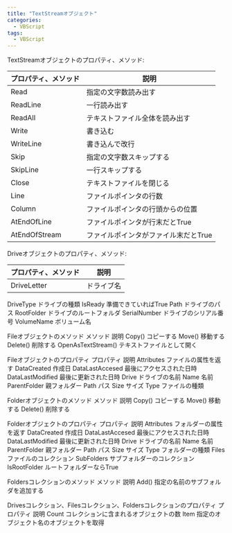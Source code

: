 ```yaml
---
title: "TextStreamオブジェクト"
categories:
  - VBScript
tags:
  - VBScript
---
```


TextStreamオブジェクトのプロパティ、メソッド:

|プロパティ、メソッド|説明|
|---|---|
|Read|指定の文字数読み出す|
|ReadLine|一行読み出す|
|ReadAll|テキストファイル全体を読み出す|
|Write|書き込む|
|WriteLine|書き込んで改行|
|Skip|指定の文字数スキップする|
|SkipLine|一行スキップする|
|Close|テキストファイルを閉じる|
|Line|ファイルポインタの行数|
|Column|ファイルポインタの行頭からの位置|
|AtEndOfLine|ファイルポインタが行末だとTrue|
|AtEndOfStream|ファイルポインタがファイル末だとTrue|
 
Driveオブジェクトのプロパティ、メソッド:

|プロパティ、メソッド|説明|
|---|---|
|DriveLetter|ドライブ名
DriveType	ドライブの種類
IsReady	準備できていればTrue
Path	ドライブのパス
RootFolder	ドライブのルートフォルダ
SerialNumber	ドライブのシリアル番号
VolumeName	ボリューム名
 
Fileオブジェクトのメソッド
メソッド	説明
Copy()	コピーする
Move()	移動する
Delete()	削除する
OpenAsTextStream()	テキストファイルとして開く
 
Fileオブジェクトのプロパティ
プロパティ	説明
Attributes	ファイルの属性を返す
DataCreated	作成日
DataLastAccesed	最後にアクセスされた日時
DataLastModified	最後に更新された日時
Drive	ドライブの名前
Name	名前
ParentFolder	親フォルダー
Path	パス
Size	サイズ
Type	ファイルの種類
 
Folderオブジェクトのメソッド
メソッド	説明
Copy()	コピーする
Move()	移動する
Delete()	削除する
 
Folderオブジェクトのプロパティ
プロパティ	説明
Attributes	フォルダーの属性を返す
DataCreated	作成日
DataLastAccesed	最後にアクセスされた日時
DataLastModified	最後に更新された日時
Drive	ドライブの名前
Name	名前
ParentFolder	親フォルダー
Path	パス
Size	サイズ
Type	フォルダーの種類
Files	ファイルのコレクション
SubFolders	サブフォルダーのコレクション
IsRootFolder	ルートフォルダーならTrue
 
Foldersコレクションのメソッド
メソッド	説明
Add()	指定の名前のサブフォルダを追加する
 
Drivesコレクション、Filesコレクション、Foldersコレクションのプロパティ
プロパティ	説明
Count	コレクションに含まれるオブジェクトの数
Item	指定のオブジェクト名のオブジェクトを取得
 

